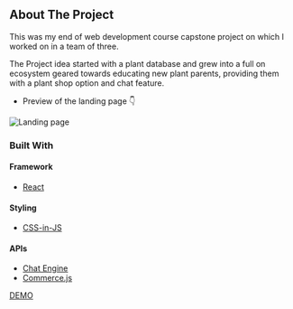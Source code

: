 ## About The Project

This was my end of web development course capstone project on which I worked on in a team of three. 

The Project idea started with a plant database and grew into a full on ecosystem geared towards educating new plant parents, providing them with a plant shop option and chat feature. 

* Preview of the landing page 👇

![Landing page](https://res.cloudinary.com/di32yybrd/image/upload/v1632903677/plantpedia/plant_iaazho.png)

### Built With

#### Framework
* [React](https://reactjs.org/)

#### Styling
* [CSS-in-JS](https://styled-components.com/)

#### APIs
* [Chat Engine](https://chatengine.io/)
* [Commerce.js](https://commercejs.com/)

[DEMO](https://plantpedia-2-0.vercel.app/)